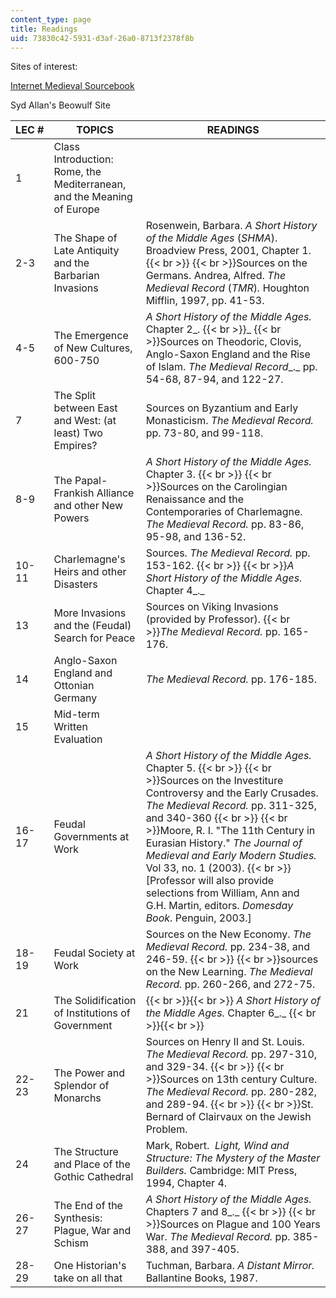 ```yaml
---
content_type: page
title: Readings
uid: 73830c42-5931-d3af-26a0-8713f2378f8b
---
```


Sites of interest:

[Internet Medieval Sourcebook](http://www.fordham.edu/halsall/sbook2.html)

Syd Allan's Beowulf Site

| LEC # | TOPICS | READINGS |
| --- | --- | --- |
| 1 | Class Introduction: Rome, the Mediterranean, and the Meaning of Europe | &nbsp; |
| 2-3 | The Shape of Late Antiquity and the Barbarian Invasions | Rosenwein, Barbara. _A Short History of the Middle Ages_ (_SHMA_). Broadview Press, 2001, Chapter 1.  {{< br >}}  {{< br >}}Sources on the Germans. Andrea, Alfred. _The Medieval Record_ (_TMR_)_._ Houghton Mifflin, 1997, pp. 41-53. |
| 4-5 | The Emergence of New Cultures, 600-750 | _A Short History of the Middle Ages._ Chapter 2_.  {{< br >}}_  {{< br >}}Sources on Theodoric, Clovis, Anglo-Saxon England and the Rise of Islam. _The Medieval Record__._ pp. 54-68, 87-94, and 122-27. |
| 7 | The Split between East and West: (at least) Two Empires? | Sources on Byzantium and Early Monasticism. _The Medieval Record._ pp. 73-80, and 99-118. |
| 8-9 | The Papal-Frankish Alliance and other New Powers | _A Short History of the Middle Ages._ Chapter 3.  {{< br >}}  {{< br >}}Sources on the Carolingian Renaissance and the Contemporaries of Charlemagne. _The Medieval Record._ pp. 83-86, 95-98, and 136-52. |
| 10-11 | Charlemagne's Heirs and other Disasters | Sources. _The Medieval Record._ pp. 153-162.  {{< br >}}  {{< br >}}_A Short History of the Middle Ages._ Chapter 4_._ |
| 13 | More Invasions and the (Feudal) Search for Peace | Sources on Viking Invasions (provided by Professor).  {{< br >}}_The Medieval Record._ pp. 165-176. |
| 14 | Anglo-Saxon England and Ottonian Germany | _The Medieval Record._ pp. 176-185. |
| 15 | Mid-term Written Evaluation | &nbsp; |
| 16-17 | Feudal Governments at Work | _A Short History of the Middle Ages._ Chapter 5.  {{< br >}}  {{< br >}}Sources on the Investiture Controversy and the Early Crusades. _The Medieval Record._ pp. 311-325, and 340-360  {{< br >}}  {{< br >}}Moore, R. I. "The 11th Century in Eurasian History." _The Journal of Medieval and Early Modern Studies._ Vol 33, no. 1 (2003).  {{< br >}}\[Professor will also provide selections from William, Ann and G.H. Martin, editors. _Domesday Book_. Penguin, 2003.\] |
| 18-19 | Feudal Society at Work | Sources on the New Economy. _The Medieval Record._ pp. 234-38, and 246-59.  {{< br >}}  {{< br >}}sources on the New Learning. _The Medieval Record._ pp. 260-266, and 272-75. |
| 21 | The Solidification of Institutions of Government |  {{< br >}}{{< br >}} _A Short History of the Middle Ages._ Chapter 6_._ {{< br >}}{{< br >}}  |
| 22-23 | The Power and Splendor of Monarchs | Sources on Henry II and St. Louis. _The Medieval Record._ pp. 297-310, and 329-34.  {{< br >}}  {{< br >}}Sources on 13th century Culture. _The Medieval Record._ pp. 280-282, and 289-94.  {{< br >}}  {{< br >}}St. Bernard of Clairvaux on the Jewish Problem. |
| 24 | The Structure and Place of the Gothic Cathedral | Mark, Robert.  _Light, Wind and Structure: The Mystery of the Master Builders._ Cambridge: MIT Press, 1994, Chapter 4. |
| 26-27 | The End of the Synthesis: Plague, War and Schism | _A Short History of the Middle Ages._ Chapters 7 and 8_._  {{< br >}}  {{< br >}}Sources on Plague and 100 Years War. _The Medieval Record._ pp. 385-388, and 397-405. |
| 28-29 | One Historian's take on all that | Tuchman, Barbara. _A Distant Mirror._ Ballantine Books, 1987.